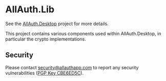 # AllAuth.Lib

See the [AllAuth.Desktop](https://github.com/bowmark/allauth.desktop) project for
more details.

This project contains various components used within AllAuth.Desktop, in particular
the crypto implementations.

## Security

Please contact security@allauthapp.com to report any security vulnerabilities ([PGP Key CBE6ED5C](https://sks-keyservers.net/pks/lookup?op=get&search=0xEFB3FC7ACBE6ED5C)).
